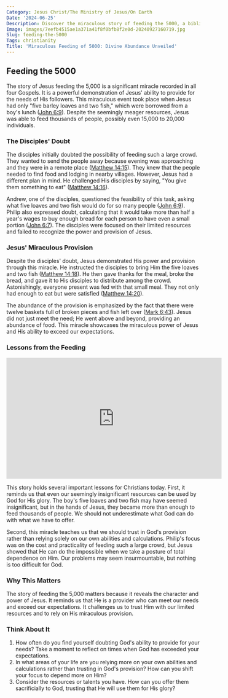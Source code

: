 ```yaml
---
Category: Jesus Christ/The Ministry of Jesus/On Earth
Date: '2024-06-25'
Description: Discover the miraculous story of feeding the 5000, a biblical account of Jesus feeding a multitude with just five loaves and two fish. Explore the significance and implications of this extraordinary event in Christian faith.
Image: images/7eefb4515ae1a371a41f8f0bfb8f2e0d-20240927160719.jpg
Slug: feeding-the-5000
Tags: christianity
Title: 'Miraculous Feeding of 5000: Divine Abundance Unveiled'
---
```


## Feeding the 5000

The story of Jesus feeding the 5,000 is a significant miracle recorded in all four Gospels. It is a powerful demonstration of Jesus' ability to provide for the needs of His followers. This miraculous event took place when Jesus had only "five barley loaves and two fish," which were borrowed from a boy's lunch ([John 6:9](https://www.bibleref.com/John/6/John-6-9.html)). Despite the seemingly meager resources, Jesus was able to feed thousands of people, possibly even 15,000 to 20,000 individuals.

### The Disciples' Doubt

The disciples initially doubted the possibility of feeding such a large crowd. They wanted to send the people away because evening was approaching and they were in a remote place ([Matthew 14:15](https://www.bibleref.com/Matthew/14/Matthew-14-15.html)). They knew that the people needed to find food and lodging in nearby villages. However, Jesus had a different plan in mind. He challenged His disciples by saying, "You give them something to eat" ([Matthew 14:16](https://www.bibleref.com/Matthew/14/Matthew-14-16.html)).

Andrew, one of the disciples, questioned the feasibility of this task, asking what five loaves and two fish would do for so many people ([John 6:9](https://www.bibleref.com/John/6/John-6-9.html)). Philip also expressed doubt, calculating that it would take more than half a year's wages to buy enough bread for each person to have even a small portion ([John 6:7](https://www.bibleref.com/John/6/John-6-7.html)). The disciples were focused on their limited resources and failed to recognize the power and provision of Jesus.

### Jesus' Miraculous Provision

Despite the disciples' doubt, Jesus demonstrated His power and provision through this miracle. He instructed the disciples to bring Him the five loaves and two fish ([Matthew 14:18](https://www.bibleref.com/Matthew/14/Matthew-14-18.html)). He then gave thanks for the meal, broke the bread, and gave it to His disciples to distribute among the crowd. Astonishingly, everyone present was fed with that small meal. They not only had enough to eat but were satisfied ([Matthew 14:20](https://www.bibleref.com/Matthew/14/Matthew-14-20.html)).

The abundance of the provision is emphasized by the fact that there were twelve baskets full of broken pieces and fish left over ([Mark 6:43](https://www.bibleref.com/Mark/6/Mark-6-43.html)). Jesus did not just meet the need; He went above and beyond, providing an abundance of food. This miracle showcases the miraculous power of Jesus and His ability to exceed our expectations.

### Lessons from the Feeding


<iframe width="560" height="315" src="https://www.youtube.com/embed/S6rj9cAJrWE" frameborder="0" allow="autoplay; encrypted-media" allowfullscreen></iframe>


This story holds several important lessons for Christians today. First, it reminds us that even our seemingly insignificant resources can be used by God for His glory. The boy's five loaves and two fish may have seemed insignificant, but in the hands of Jesus, they became more than enough to feed thousands of people. We should not underestimate what God can do with what we have to offer.

Second, this miracle teaches us that we should trust in God's provision rather than relying solely on our own abilities and calculations. Philip's focus was on the cost and practicality of feeding such a large crowd, but Jesus showed that He can do the impossible when we take a posture of total dependence on Him. Our problems may seem insurmountable, but nothing is too difficult for God.

### Why This Matters

The story of feeding the 5,000 matters because it reveals the character and power of Jesus. It reminds us that He is a provider who can meet our needs and exceed our expectations. It challenges us to trust Him with our limited resources and to rely on His miraculous provision.

### Think About It

1. How often do you find yourself doubting God's ability to provide for your needs? Take a moment to reflect on times when God has exceeded your expectations.
2. In what areas of your life are you relying more on your own abilities and calculations rather than trusting in God's provision? How can you shift your focus to depend more on Him?
3. Consider the resources or talents you have. How can you offer them sacrificially to God, trusting that He will use them for His glory?